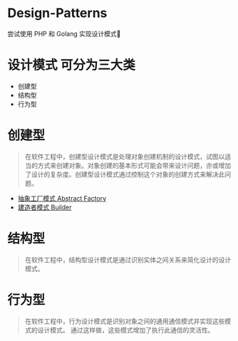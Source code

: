 # Design-Patterns

尝试使用 PHP 和 Golang 实现设计模式🚀

# 设计模式 可分为三大类
- 创建型
- 结构型
- 行为型

# 创建型
> 在软件工程中，创建型设计模式是处理对象创建机制的设计模式，试图以适当的方式来创建对象。对象创建的基本形式可能会带来设计问题，亦或增加了设计的复杂度。创建型设计模式通过控制这个对象的创建方式来解决此问题。

- [抽象工厂模式 Abstract Factory](https://github.com/leekachung/Design-Patterns/tree/master/php/Abstract-Factory)
- [建造者模式 Builder](https://github.com/leekachung/Design-Patterns/tree/master/php/Builder)

# 结构型
> 在软件工程中，结构型设计模式是通过识别实体之间关系来简化设计的设计模式。

# 行为型
> 在软件工程中，行为设计模式是识别对象之间的通用通信模式并实现这些模式的设计模式。 通过这样做，这些模式增加了执行此通信的灵活性。
